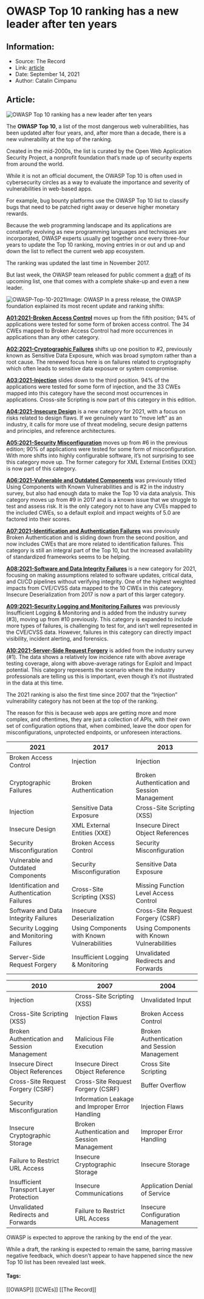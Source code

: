 # OWASP Top 10 ranking has a new leader after ten years
### 

## Information:
+ Source: The Record
+ Link: [article](https://therecord.media/owasp-top-10-ranking-has-a-new-leader-after-ten-years/)
+ Date: September 14, 2021
+ Author: Catalin Cimpanu


## Article:
![OWASP Top 10 ranking has a new leader after ten years](https://therecord.media/wp-content/uploads/2021/09/ranking-top.jpg)

The **OWASP Top 10**, a list of the most dangerous web vulnerabilities, has been updated after four years, and, after more than a decade, there is a new vulnerability at the top of the ranking.


Created in the mid-2000s, the list is curated by the Open Web Application Security Project, a nonprofit foundation that’s made up of security experts from around the world.


While it is not an official document, the OWASP Top 10 is often used in cybersecurity circles as a way to evaluate the importance and severity of vulnerabilities in web-based apps.


For example, bug bounty platforms use the OWASP Top 10 list to classify bugs that need to be patched right away or deserve higher monetary rewards.


Because the web programming landscape and its applications are constantly evolving as new programming languages and techniques are incorporated, OWASP experts usually get together once every three-four years to update the Top 10 ranking, moving entries in or out and up and down the list to reflect the current web app ecosystem.


The ranking was updated the last time in November 2017.


But last week, the OWASP team released for public comment a [draft](https://owasp.org/Top10/) of its upcoming list, one that comes with a complete shake-up and even a new leader.


![OWASP-Top-10-2021](https://www-therecord.recfut.com/wp-content/uploads/2021/09/OWASP-Top-10-2021.png)Image: OWASP
In a press release, the OWASP foundation explained its most recent update and ranking shifts:


**[A01:2021-Broken Access Control](https://owasp.org/Top10/A01_2021-Broken_Access_Control/)** moves up from the fifth position; 94% of applications were tested for some form of broken access control. The 34 CWEs mapped to Broken Access Control had more occurrences in applications than any other category.  
  
**[A02:2021-Cryptographic Failures](https://owasp.org/Top10/A02_2021-Cryptographic_Failures/)** shifts up one position to #2, previously known as Sensitive Data Exposure, which was broad symptom rather than a root cause. The renewed focus here is on failures related to cryptography which often leads to sensitive data exposure or system compromise.  
  
**[A03:2021-Injection](https://owasp.org/Top10/A03_2021-Injection/)** slides down to the third position. 94% of the applications were tested for some form of injection, and the 33 CWEs mapped into this category have the second most occurrences in applications. Cross-site Scripting is now part of this category in this edition.  
  
[**A04:2021-Insecure Design**](https://owasp.org/Top10/A04_2021-Insecure_Design/) is a new category for 2021, with a focus on risks related to design flaws. If we genuinely want to “move left” as an industry, it calls for more use of threat modeling, secure design patterns and principles, and reference architectures.  
  
**[A05:2021-Security Misconfiguration](https://owasp.org/Top10/A05_2021-Security_Misconfiguration/)** moves up from #6 in the previous edition; 90% of applications were tested for some form of misconfiguration. With more shifts into highly configurable software, it’s not surprising to see this category move up. The former category for XML External Entities (XXE) is now part of this category.  
  
**[A06:2021-Vulnerable and Outdated Components](https://owasp.org/Top10/A06_2021-Vulnerable_and_Outdated_Components/)** was previously titled Using Components with Known Vulnerabilities and is #2 in the industry survey, but also had enough data to make the Top 10 via data analysis. This category moves up from #9 in 2017 and is a known issue that we struggle to test and assess risk. It is the only category not to have any CVEs mapped to the included CWEs, so a default exploit and impact weights of 5.0 are factored into their scores.  
  
[**A07:2021-Identification and Authentication Failures**](https://owasp.org/Top10/A07_2021-Identification_and_Authentication_Failures/) was previously Broken Authentication and is sliding down from the second position, and now includes CWEs that are more related to identification failures. This category is still an integral part of the Top 10, but the increased availability of standardized frameworks seems to be helping.  
  
[**A08:2021-Software and Data Integrity Failures**](https://owasp.org/Top10/A08_2021-Software_and_Data_Integrity_Failures/) is a new category for 2021, focusing on making assumptions related to software updates, critical data, and CI/CD pipelines without verifying integrity. One of the highest weighted impacts from CVE/CVSS data mapped to the 10 CWEs in this category. Insecure Deserialization from 2017 is now a part of this larger category.  
  
**[A09:2021-Security Logging and Monitoring Failures](https://owasp.org/Top10/A09_2021-Security_Logging_and_Monitoring_Failures/)** was previously Insufficient Logging & Monitoring and is added from the industry survey (#3), moving up from #10 previously. This category is expanded to include more types of failures, is challenging to test for, and isn’t well represented in the CVE/CVSS data. However, failures in this category can directly impact visibility, incident alerting, and forensics.  
  
[**A10:2021-Server-Side Request Forgery**](https://owasp.org/Top10/A10_2021-Server-Side_Request_Forgery_%28SSRF%29/) is added from the industry survey (#1). The data shows a relatively low incidence rate with above average testing coverage, along with above-average ratings for Exploit and Impact potential. This category represents the scenario where the industry professionals are telling us this is important, even though it’s not illustrated in the data at this time. 


The 2021 ranking is also the first time since 2007 that the “Injection” vulnerability category has not been at the top of the ranking.


The reason for this is because web apps are getting more and more complex, and oftentimes, they are just a collection of APIs, with their own set of configuration options that, when combined, leave the door open for misconfigurations, unprotected endpoints, or unforeseen interactions.




| 2021 | 2017 | 2013 |
| --- | --- | --- |
| Broken Access Control | Injection | Injection |
| Cryptographic Failures | Broken Authentication | Broken Authentication and Session Management |
| Injection | Sensitive Data Exposure | Cross-Site Scripting (XSS) |
| Insecure Design | XML External Entities (XXE) | Insecure Direct Object References |
| Security Misconfiguration | Broken Access Control | Security Misconfiguration |
| Vulnerable and Outdated Components | Security Misconfiguration | Sensitive Data Exposure |
| Identification and Authentication Failures | Cross-Site Scripting (XSS) | Missing Function Level Access Control |
| Software and Data Integrity Failures | Insecure Deserialization | Cross-Site Request Forgery (CSRF) |
| Security Logging and Monitoring Failures | Using Components with Known Vulnerabilities | Using Components with Known Vulnerabilities |
| Server-Side Request Forgery | Insufficient Logging & Monitoring | Unvalidated Redirects and Forwards |




| 2010 | 2007 | 2004 |
| --- | --- | --- |
| Injection | Cross-Site Scripting (XSS) | Unvalidated Input |
| Cross-Site Scripting (XSS) | Injection Flaws | Broken Access Control |
| Broken Authentication and Session Management | Malicious File Execution | Broken Authentication and Session Management |
| Insecure Direct Object References | Insecure Direct Object Reference | Cross Site Scripting |
| Cross-Site Request Forgery (CSRF) | Cross-Site Request Forgery (CSRF) | Buffer Overflow |
| Security Misconfiguration | Information Leakage and Improper Error Handling | Injection Flaws |
| Insecure Cryptographic Storage | Broken Authentication and Session Management | Improper Error Handling |
| Failure to Restrict URL Access | Insecure Cryptographic Storage | Insecure Storage |
| Insufficient Transport Layer Protection | Insecure Communications | Application Denial of Service |
| Unvalidated Redirects and Forwards | Failure to Restrict URL Access | Insecure Configuration Management |


OWASP is expected to approve the ranking by the end of the year.


While a draft, the ranking is expected to remain the same, barring massive negative feedback, which doesn’t appear to have happened since the new Top 10 list has been revealed last week.








#### Tags:
[[OWASP]] [[CWEs]] [[The Record]]
